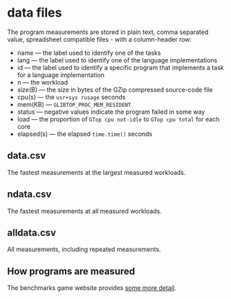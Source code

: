 data files
==========

The program measurements are stored in plain text, comma separated value, spreadsheet compatible files - with a column-header row:

- name — the label used to identify one of the tasks
- lang — the label used to identify one of the language implementations
- id — the label used to identify a specific program that implements a task for a language implementation
- n — the workload
- size(B) — the size in bytes of the GZip compressed source-code file
- cpu(s) — the `usr+sys rusage` seconds
- mem(KB) — `GLIBTOP_PROC_MEM_RESIDENT` 
- status — negative values indicate the program failed in some way
- load — the proportion of `GTop cpu not-idle` to `GTop cpu total` for each core
- elapsed(s) — the elapsed `time.time()` seconds


data.csv
--------

The fastest measurements at the largest measured workloads.

ndata.csv
---------

The fastest measurements at all measured workloads.


alldata.csv
-----------

All measurements, including repeated measurements.


How programs are measured
-------------------------

The benchmarks game website provides [some more detail](https://benchmarksgame-team.pages.debian.net/benchmarksgame/how-programs-are-measured.html).


